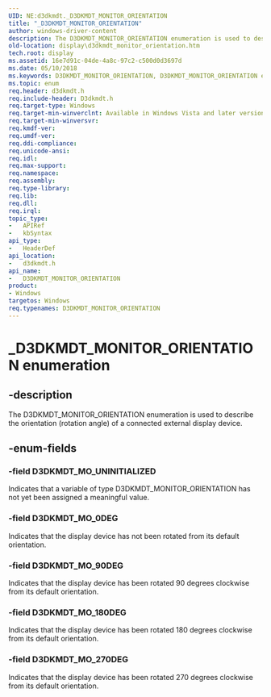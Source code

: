 ```yaml
---
UID: NE:d3dkmdt._D3DKMDT_MONITOR_ORIENTATION
title: "_D3DKMDT_MONITOR_ORIENTATION"
author: windows-driver-content
description: The D3DKMDT_MONITOR_ORIENTATION enumeration is used to describe the orientation (rotation angle) of a connected external display device.
old-location: display\d3dkmdt_monitor_orientation.htm
tech.root: display
ms.assetid: 16e7d91c-04de-4a8c-97c2-c500d0d3697d
ms.date: 05/10/2018
ms.keywords: D3DKMDT_MONITOR_ORIENTATION, D3DKMDT_MONITOR_ORIENTATION enumeration [Display Devices], D3DKMDT_MO_0DEG, D3DKMDT_MO_180DEG, D3DKMDT_MO_270DEG, D3DKMDT_MO_90DEG, D3DKMDT_MO_UNINITIALIZED, DmEnums_d8dfc33b-5b13-4fb0-8ef4-091c5b018424.xml, _D3DKMDT_MONITOR_ORIENTATION, d3dkmdt/D3DKMDT_MONITOR_ORIENTATION, d3dkmdt/D3DKMDT_MO_0DEG, d3dkmdt/D3DKMDT_MO_180DEG, d3dkmdt/D3DKMDT_MO_270DEG, d3dkmdt/D3DKMDT_MO_90DEG, d3dkmdt/D3DKMDT_MO_UNINITIALIZED, display.d3dkmdt_monitor_orientation
ms.topic: enum
req.header: d3dkmdt.h
req.include-header: D3dkmdt.h
req.target-type: Windows
req.target-min-winverclnt: Available in Windows Vista and later versions of the Windows operating systems.
req.target-min-winversvr: 
req.kmdf-ver: 
req.umdf-ver: 
req.ddi-compliance: 
req.unicode-ansi: 
req.idl: 
req.max-support: 
req.namespace: 
req.assembly: 
req.type-library: 
req.lib: 
req.dll: 
req.irql: 
topic_type:
-	APIRef
-	kbSyntax
api_type:
-	HeaderDef
api_location:
-	d3dkmdt.h
api_name:
-	D3DKMDT_MONITOR_ORIENTATION
product:
- Windows
targetos: Windows
req.typenames: D3DKMDT_MONITOR_ORIENTATION
---
```


# _D3DKMDT_MONITOR_ORIENTATION enumeration


## -description


The D3DKMDT_MONITOR_ORIENTATION enumeration is used to describe the orientation (rotation angle) of a connected external display device.


## -enum-fields




### -field D3DKMDT_MO_UNINITIALIZED

Indicates that a variable of type D3DKMDT_MONITOR_ORIENTATION has not yet been assigned a meaningful value.


### -field D3DKMDT_MO_0DEG

Indicates that the display device has not been rotated from its default orientation.


### -field D3DKMDT_MO_90DEG

Indicates that the display device has been rotated 90 degrees clockwise from its default orientation.


### -field D3DKMDT_MO_180DEG

Indicates that the display device has been rotated 180 degrees clockwise from its default orientation.


### -field D3DKMDT_MO_270DEG

Indicates that the display device has been rotated 270 degrees clockwise from its default orientation.

